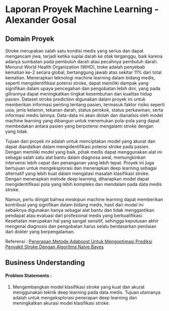 # Laporan Proyek Machine Learning - Alexander Gosal
## Domain Proyek
Stroke merupakan salah satu kondisi medis yang serius dan dapat mengancam jiwa, terjadi ketika suplai darah ke otak terganggu, baik karena adanya sumbatan pada pembuluh darah atau pecahnya pembuluh darah. Menurut World Health Organization (WHO), troke adalah penyebab kematian ke-2 secara global, bertanggung jawab atas sekitar 11% dari total kematian. Menerapkan teknologi machine learning dalam bidang medis, seperti mengidentifikasi potensi stroke, dapat memiliki dampak yang signifikan dalam upaya pencegahan dan pengobatan lebih dini, yang pada gilirannya dapat meningkatkan tingkat kesembuhan dan kualitas hidup pasien. Dataset stroke prediction digunakan dalam proyek ini untuk memberikan informasi penting tentang pasien, termasuk faktor risiko seperti usia, jenis kelamin, tekanan darah, status perokok, status perkawinan, serta informasi medis lainnya. Data-data ini akan diolah dan dianalisis oleh model machine learning yang dibangun untuk menemukan pola-pola yang dapat membedakan antara pasien yang berpotensi mengalami stroke dengan yang tidak.

Tujuan dari proyek ini adalah untuk menciptakan model yang akurat dan dapat diandalkan dalam mengidentifikasi potensi stroke pada pasien. Dengan memiliki model yang baik, pihak medis dapat menggunakan alat ini sebagai salah satu alat bantu dalam diagnosa awal, memungkinkan intervensi lebih cepat dan penanganan yang lebih tepat. Proyek ini juga bertujuan untuk mengeksplorasi dan menerapkan deep learning sebagai alternatif yang lebih kuat dalam mengatasi masalah klasifikasi stroke. Dengan menerapkan metode deep learning, diharapkan model dapat mengidentifikasi pola yang lebih kompleks dan mendalam pada data medis stroke.

Namun, perlu diingat bahwa meskipun machine learning dapat memberikan kontribusi yang signifikan dalam bidang medis, hasil dari model ini sebaiknya digunakan hanya sebagai alat bantu dan tidak menggantikan pendapat atau evaluasi dari profesional medis yang berkualifikasi. Kesehatan merupakan hal yang sangat sensitif, sehingga keputusan akhir mengenai diagnosis dan pengobatan harus selalu berdasarkan penilaian dari dokter yang berpengalaman.

Referensi :
[Penerapan Metode Adaboost Untuk Mengoptimasi Prediksi Penyakit Stroke Dengan Algoritma Naïve Bayes](http://jurnal.atmaluhur.ac.id/index.php/sisfokom/article/view/1023/685)

## Business Understanding
#### Problem Statements : 
1. Mengembangkan model klasifikasi stroke yang kuat dan akurat menggunakan teknik deep learning pada data medis. Tujuan utamanya adalah untuk mengeksplorasi penerapan deep learning dan meningkatkan akurasi model klasifikasi stroke.
